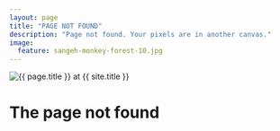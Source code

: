 ```yaml
---
layout: page
title: "PAGE NOT FOUND"
description: "Page not found. Your pixels are in another canvas."
image:
  feature: sangeh-monkey-forest-10.jpg
---  
```

<img src="{{ site.url }}/images/hmfaysal-404.jpg" alt="{{ page.title }} at {{ site.title }}">

<div class="text-center">
	<h1>The page not found</h1>
	<div id="cn-xcv58-com"></div>
	<script src="{{ site.url }}/js/redirect.js"></script>
</div>
